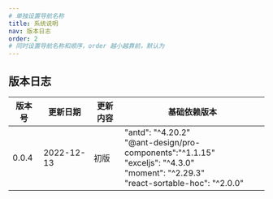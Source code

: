```yaml
---
# 单独设置导航名称
title: 系统说明
nav: 版本日志
order: 2
# 同时设置导航名称和顺序，order 越小越靠前，默认为 
---
```



## 版本日志

| 版本号 | 更新日期   | 更新内容 | 基础依赖版本                                                                                                                                                                                                                                                                                                 |
| ------ | ---------- | -------- | ------------------------------------------------------------------------------------------------------------------------------------------------------------------------------------------------------------------------------------------------------------------------------------------------------------ |
| 0.0.4  | 2022-12-13 | 初版     | "antd": "^4.20.2"<br> "@ant-design/pro-components":"^1.1.15" <br> "exceljs": "^4.3.0" <br> "moment": "^2.29.3"<br> "react-sortable-hoc": "^2.0.0" |
    